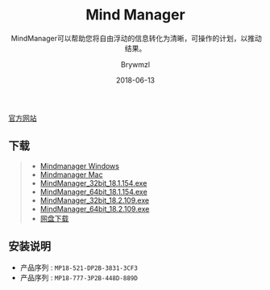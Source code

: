 ﻿---
layout:     post
title:      Mind Manager
subtitle:  MindManager可以帮助您将自由浮动的信息转化为清晰，可操作的计划，以推动结果。
date:       2018-06-13
author:     Brywmzl
header-img: img/MindManager/mindmanager-mindmapping-software-business-people.png
catalog: true
tags:
    - 思维导图
    - Mind Manager
---

[官方网站](https://www.mindjet.com)  

## 下载
>- [Mindmanager Windows](https://www.mindjet.com/mindmanager-windows)
>- [Mindmanager Mac](https://www.mindjet.com/mindmanager-mac)
>- [MindManager_32bit_18.1.154.exe](http://dwnld.mindjet.com/stubs/Builds/MindManager2018.1/MindManager_32bit_18.1.154.exe)
>- [MindManager_64bit_18.1.154.exe](http://dwnld.mindjet.com/stubs/Builds/MindManager2018.1/MindManager_64bit_18.1.154.exe)
>- [MindManager_32bit_18.2.109.exe](http://dwnld.mindjet.com/stubs/Builds/MindManager2018.1/MindManager_32bit_18.2.109.exe)
>- [MindManager_64bit_18.2.109.exe](http://dwnld.mindjet.com/stubs/Builds/MindManager2018.1/MindManager_64bit_18.2.109.exe)
>- [网盘下载](https://pan.baidu.com/s/17GzGandwVvM51w-43lsnpg)

## 安装说明
* 产品序列 : `MP18-521-DP2B-3831-3CF3`
* 产品序列 : `MP18-777-3P2B-448D-889D`